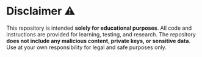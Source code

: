 # Disclaimer ⚠️

This repository is intended **solely for educational purposes**. 
All code and instructions are provided for learning, testing, and research. 
The repository **does not include any malicious content, private keys, or sensitive data**. 
Use at your own responsibility for legal and safe purposes only.
